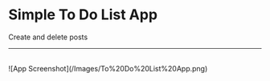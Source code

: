 # Simple To Do List App
Create and delete posts
<hr />
<br />
![App Screenshot](/Images/To%20Do%20List%20App.png)
